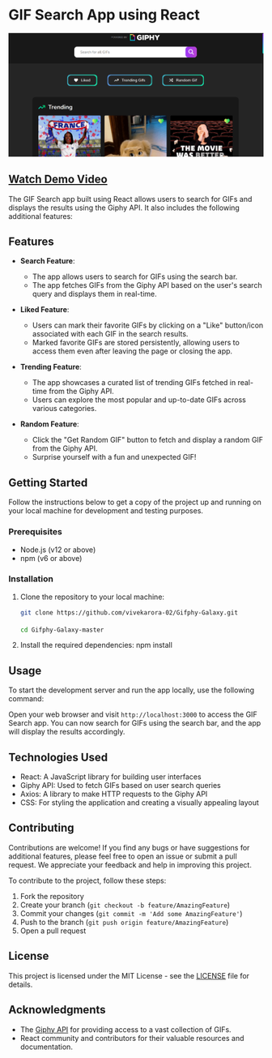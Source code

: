 # GIF Search App using React
![GIF Search App](https://github.com/vivekarora-02/Gifphy-Galaxy/blob/master/gif.png)


## [Watch Demo Video](https://www.youtube.com/watch?v=g8XayR1ws3Q)


The GIF Search app built using React allows users to search for GIFs and displays the results using the Giphy API. It also includes the following additional features:

## Features

- **Search Feature**:
  - The app allows users to search for GIFs using the search bar.
  - The app fetches GIFs from the Giphy API based on the user's search query and displays them in real-time.

- **Liked Feature**:
  - Users can mark their favorite GIFs by clicking on a "Like" button/icon associated with each GIF in the search results.
  - Marked favorite GIFs are stored persistently, allowing users to access them even after leaving the page or closing the app.

- **Trending Feature**:
  - The app showcases a curated list of trending GIFs fetched in real-time from the Giphy API.
  - Users can explore the most popular and up-to-date GIFs across various categories.
    
- **Random Feature**:
  - Click the "Get Random GIF" button to fetch and display a random GIF from the Giphy API.
  - Surprise yourself with a fun and unexpected GIF!

## Getting Started

Follow the instructions below to get a copy of the project up and running on your local machine for development and testing purposes.

### Prerequisites

- Node.js (v12 or above)
- npm (v6 or above)

### Installation

1. Clone the repository to your local machine:

    ```bash
   git clone https://github.com/vivekarora-02/Gifphy-Galaxy.git

    cd Gifphy-Galaxy-master
2. Install the required dependencies:
npm install
## Usage

To start the development server and run the app locally, use the following command:

Open your web browser and visit `http://localhost:3000` to access the GIF Search app. You can now search for GIFs using the search bar, and the app will display the results accordingly.

## Technologies Used

- React: A JavaScript library for building user interfaces
- Giphy API: Used to fetch GIFs based on user search queries
- Axios: A library to make HTTP requests to the Giphy API
- CSS: For styling the application and creating a visually appealing layout

## Contributing

Contributions are welcome! If you find any bugs or have suggestions for additional features, please feel free to open an issue or submit a pull request. We appreciate your feedback and help in improving this project.

To contribute to the project, follow these steps:

1. Fork the repository
2. Create your branch (`git checkout -b feature/AmazingFeature`)
3. Commit your changes (`git commit -m 'Add some AmazingFeature'`)
4. Push to the branch (`git push origin feature/AmazingFeature`)
5. Open a pull request

## License

This project is licensed under the MIT License - see the [LICENSE](LICENSE) file for details.

## Acknowledgments

- The [Giphy API](https://developers.giphy.com/) for providing access to a vast collection of GIFs.
- React community and contributors for their valuable resources and documentation.




